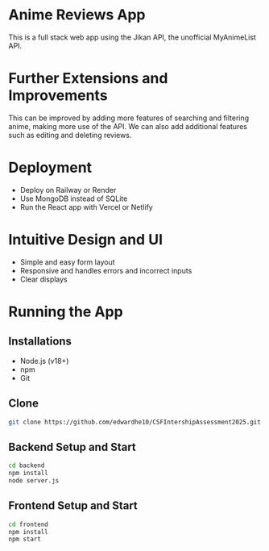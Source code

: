 # Anime Reviews App

This is a full stack web app using the Jikan API, the unofficial MyAnimeList API.

# Further Extensions and Improvements
This can be improved by adding more features of searching and filtering anime, making more use of the API. We can also add additional features such as editing and deleting reviews.

# Deployment
- Deploy on Railway or Render
- Use MongoDB instead of SQLite
- Run the React app with Vercel or Netlify

# Intuitive Design and UI
- Simple and easy form layout
- Responsive and handles errors and incorrect inputs
- Clear displays

# Running the App
## Installations
- Node.js (v18+)
- npm
- Git

## Clone
```bash
git clone https://github.com/edwardhe10/CSFIntershipAssessment2025.git
```
## Backend Setup and Start
```bash
cd backend
npm install
node server.js
```
## Frontend Setup and Start
```bash
cd frontend
npm install
npm start
```
